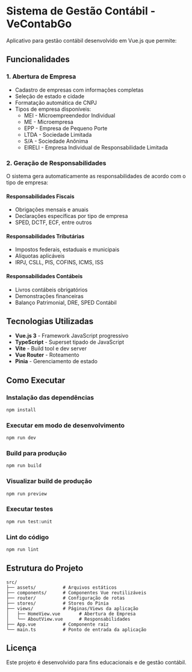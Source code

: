 # Sistema de Gestão Contábil - VeContabGo

Aplicativo para gestão contábil desenvolvido em Vue.js que permite:

## Funcionalidades

### 1. Abertura de Empresa
- Cadastro de empresas com informações completas
- Seleção de estado e cidade
- Formatação automática de CNPJ
- Tipos de empresa disponíveis:
  - MEI - Microempreendedor Individual
  - ME - Microempresa
  - EPP - Empresa de Pequeno Porte
  - LTDA - Sociedade Limitada
  - S/A - Sociedade Anônima
  - EIRELI - Empresa Individual de Responsabilidade Limitada

### 2. Geração de Responsabilidades
O sistema gera automaticamente as responsabilidades de acordo com o tipo de empresa:

#### Responsabilidades Fiscais
- Obrigações mensais e anuais
- Declarações específicas por tipo de empresa
- SPED, DCTF, ECF, entre outros

#### Responsabilidades Tributárias
- Impostos federais, estaduais e municipais
- Alíquotas aplicáveis
- IRPJ, CSLL, PIS, COFINS, ICMS, ISS

#### Responsabilidades Contábeis
- Livros contábeis obrigatórios
- Demonstrações financeiras
- Balanço Patrimonial, DRE, SPED Contábil

## Tecnologias Utilizadas

- **Vue.js 3** - Framework JavaScript progressivo
- **TypeScript** - Superset tipado de JavaScript
- **Vite** - Build tool e dev server
- **Vue Router** - Roteamento
- **Pinia** - Gerenciamento de estado

## Como Executar

### Instalação das dependências
```bash
npm install
```

### Executar em modo de desenvolvimento
```bash
npm run dev
```

### Build para produção
```bash
npm run build
```

### Visualizar build de produção
```bash
npm run preview
```

### Executar testes
```bash
npm run test:unit
```

### Lint do código
```bash
npm run lint
```

## Estrutura do Projeto

```
src/
├── assets/          # Arquivos estáticos
├── components/      # Componentes Vue reutilizáveis
├── router/          # Configuração de rotas
├── stores/          # Stores do Pinia
├── views/           # Páginas/Views da aplicação
│   ├── HomeView.vue       # Abertura de Empresa
│   └── AboutView.vue      # Responsabilidades
├── App.vue          # Componente raiz
└── main.ts          # Ponto de entrada da aplicação
```

## Licença

Este projeto é desenvolvido para fins educacionais e de gestão contábil.
